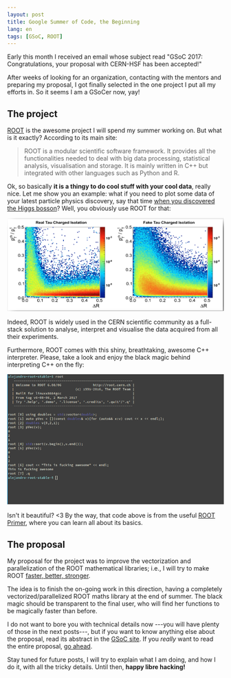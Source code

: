 ```yaml
---
layout: post
title: Google Summer of Code, the Beginning
lang: en
tags: [GSoC, ROOT]
---
```


Early this month I received an email whose subject read<!--more--> "GSoC 2017:
Congratulations, your proposal with CERN-HSF has been accepted!"



After weeks of looking for an organization, contacting with the mentors and preparing my proposal, I got finally selected in the one project I put all my efforts in. So it seems I am a GSoCer now, yay!

## The project

[ROOT][l_ROOT] is the awesome project I will spend my summer working on. But what is it exactly? According to its main site:

> ROOT is a modular scientific software framework. It provides all the
functionalities needed to deal with big data processing, statistical analysis,
visualisation and storage. It is mainly written in C++ but integrated with
other languages such as Python and R.

Ok, so basically **it is a thingy to do cool stuff with your cool data**, really nice. Let me show you an example: what if you need to plot some data of your latest particle physics discovery, say that time [when you discovered the Higgs bosson][l_higgs-plots]? Well, you obviously use ROOT for that:

![CMS 10 example](/assets/img/CMS10.png)

Indeed, ROOT is widely used in the CERN scientific community as a full-stack solution to analyse, interpret and visualise the data acquired from all their experiments.

Furthermore, ROOT comes with this shiny, breathtaking, awesome C++ interpreter. Please, take a look and enjoy the black magic behind interpreting C++ on the fly:

![ROOT interpreter](/assets/img/root_interpreter.png)

Isn't it beautiful? \<3 By the way, that code above is from the useful [ROOT Primer][l_manual], where you can learn all about its basics.

## The proposal

My proposal for the project was to improve the vectorization and parallelization of the ROOT mathematical libraries; i.e., I will try to make ROOT [faster, better, stronger][l_daft-punk].

The idea is to finish the on-going work in this direction, having a completely vectorized/parallelized ROOT maths library at the end of summer. The black magic should be transparent to the final user, who will find her functions to be magically faster than before.

I do not want to bore you with technical details now ---you will have plenty of those in the next posts---, but if you want to know anything else about the proposal, read its abstract in the [GSoC site][l_abstract]. If you *really* want to read the entire proposal, [go ahead][l_proposal].

Stay tuned for future posts, I will try to explain what I am doing, and how I do it, with all the tricky details. Until then, **happy libre hacking!**


<!--
{% highlight bash %}
cmake -Dbuiltin_veccore=ON -Dvc=ON -Dimt=ON -Droottest=ON -Dtesting=ON \
      -DCMAKE_INSTALL_PREFIX=/opt/root/math-vectorization ../root
{% endhighlight %}
-->

[l_ROOT]: http://root.cern.ch
[l_higgs-plots]: https://root.cern.ch/higgs-plots
[l_galaxies]: https://root.cern.ch/galaxy-view-0
[l_daft-punk]: https://www.youtube.com/watch?v=gAjR4_CbPpQ
[l_abstract]: https://summerofcode.withgoogle.com/projects/#5874058599071744
[l_proposal]: /assets/fls/proposal.pdf
[l_manual]: https://root.cern.ch/root/htmldoc/guides/primer/ROOTPrimer.html
